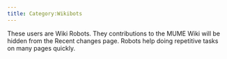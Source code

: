 ```yaml
---
title: Category:Wikibots
---
```


These users are Wiki Robots. They contributions to the MUME Wiki will be
hidden from the Recent changes page. Robots help doing repetitive tasks
on many pages quickly.